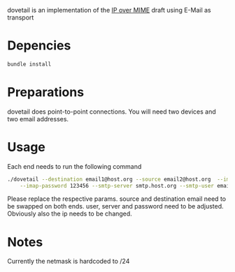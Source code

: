 dovetail is an implementation of the [IP over MIME](https://tools.ietf.org/html/draft-eastlake-ip-mime-10) draft using E-Mail as transport

# Depencies

```bash
bundle install
```

# Preparations
dovetail does point-to-point connections. You will need two devices and two email addresses.

# Usage
Each end needs to run the following command

```bash
./dovetail --destination email1@host.org --source email2@host.org  --imap-server imap.host.org --imap-user email2 \
	--imap-password 123456 --smtp-server smtp.host.org --smtp-user email2 --smtp-password 123456 --ip-address 10.42.0.1
```

Please replace the respective params. source and destination email need to be swapped on both ends. user, server and password need to be adjusted. Obviously also the ip needs to be changed.

# Notes

Currently the netmask is hardcoded to /24
